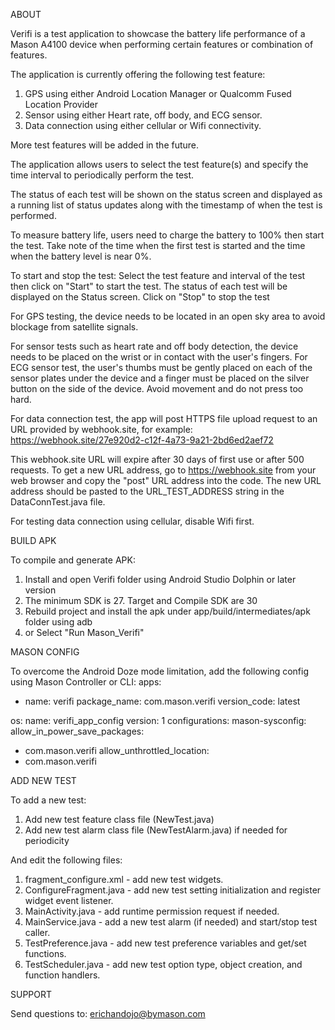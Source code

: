 ABOUT

Verifi is a test application to showcase the battery life performance of a Mason A4100 device
when performing certain features or combination of features.

The application is currently offering the following test feature:
1. GPS using either Android Location Manager or Qualcomm Fused Location Provider
2. Sensor using either Heart rate, off body, and ECG sensor.
3. Data connection using either cellular or Wifi connectivity.

More test features will be added in the future.

The application allows users to select the test feature(s) and specify the time interval
to periodically perform the test.

The status of each test will be shown on the status screen and displayed as a running list of status
updates along with the timestamp of when the test is performed.

To measure battery life, users need to charge the battery to 100% then start the test.
Take note of the time when the first test is started and the time when the battery level is near 0%.

To start and stop the test:
Select the test feature and interval of the test then click on "Start" to start the test.
The status of each test will be displayed on the Status screen.
Click on "Stop" to stop the test

For GPS testing, the device needs to be located in an open sky area to avoid blockage from 
satellite signals.

For sensor tests such as heart rate and off body detection, the device needs to be placed on the 
wrist or in contact with the user's fingers. For ECG sensor test, the user's thumbs must be gently 
placed on each of the sensor plates under the device and a finger must be placed on the silver 
button on the side of the device. Avoid movement and do not press too hard.

For data connection test, the app will post HTTPS file upload request to an URL provided by
webhook.site, for example:
https://webhook.site/27e920d2-c12f-4a73-9a21-2bd6ed2aef72

This webhook.site URL will expire after 30 days of first use or after 500 requests.
To get a new URL address, go to https://webhook.site from your web browser and
copy the "post" URL address into the code.
The new URL address should be pasted to the URL_TEST_ADDRESS string in the DataConnTest.java file.

For testing data connection using cellular, disable Wifi first. 

BUILD APK

To compile and generate APK:
1. Install and open Verifi folder using Android Studio Dolphin or later version
2. The minimum SDK is 27. Target and Compile SDK are 30
3. Rebuild project and install the apk under app/build/intermediates/apk folder using adb
4. or Select "Run Mason_Verifi"


MASON CONFIG

To overcome the Android Doze mode limitation, add the following config using
Mason Controller or CLI:
apps:
- name: verifi
  package_name: com.mason.verifi
  version_code: latest

os:
name: verifi_app_config
version: 1
configurations:
mason-sysconfig:
allow_in_power_save_packages:
- com.mason.verifi
allow_unthrottled_location:
- com.mason.verifi


ADD NEW TEST

To add a new test:
1. Add new test feature class file (NewTest.java)
2. Add new test alarm class file (NewTestAlarm.java) if needed for periodicity

And edit the following files:

1. fragment_configure.xml - add new test widgets.
2. ConfigureFragment.java - add new test setting initialization and register widget event listener.
3. MainActivity.java      - add runtime permission request if needed.
4. MainService.java       - add a new test alarm (if needed) and start/stop test caller.
5. TestPreference.java    - add new test preference variables and get/set functions.
6. TestScheduler.java     - add new test option type, object creation, and function handlers.


SUPPORT

Send questions to: erichandojo@bymason.com 
